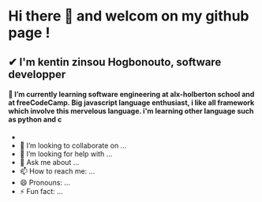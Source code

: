 # Hi there 👋 and welcom on my github page !

## ✔ I'm kentin zinsou Hogbonouto, software developper

#### 🌱 I’m currently learning software engineering at alx-holberton school and at freeCodeCamp. Big javascript language enthusiast, i like all framework which involve this mervelous language. i'm learning other language such as python and c 
- 
- 👯 I’m looking to collaborate on ...
- 🤔 I’m looking for help with ...
- 💬 Ask me about ...
- 📫 How to reach me: ...
- 😄 Pronouns: ...
- ⚡ Fun fact: ...
